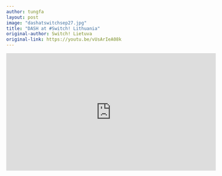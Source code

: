 ```yaml
---
author: tungfa
layout: post
image: "dashatswitchsep27.jpg"
title: "DASH at #Switch! Lithuania"
original-author: Switch! Lietuva
original-link: https://youtu.be/vUsArIeA08k
---
```


<iframe width="560" height="315" src="https://www.youtube.com/embed/vUsArIeA08k" frameborder="0" allowfullscreen></iframe>
